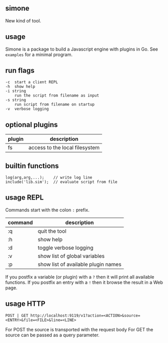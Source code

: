 ## simone

New kind of tool.

## usage 

Simone is a package to build a Javascript engine with plugins in Go.
See `examples` for a minimal program. 

## run flags

    -c	start a client REPL
    -h	show help
    -i string
        run the script from filename as input
    -s string
        run script from filename on startup
    -v	verbose logging

## optional plugins

| plugin | description
|-|-
| fs | access to the local filesystem

## builtin functions

    log(arg,arg,...);    // write log line
    include('lib.sim');  // evaluate script from file

## usage REPL

Commands start with the colon `:` prefix.

| command | description
|-|-
|:q| quit the tool
|:h| show help
|:d| toggle verbose logging
|:v| show list of global variables
|:p| show list of available plugin names

If you postfix a variable (or plugin) with a `?` then it will print all available functions.
If you postfix an entry with a `!` then it browse the result in a Web page.

## usage HTTP

    POST | GET http://localhost:9119/v1?action=<ACTION>&source=<ENTRY>&file=<FILE>&line=<LINE>

For POST the source is transported with the request body
For GET the source can be passed as a query parameter.